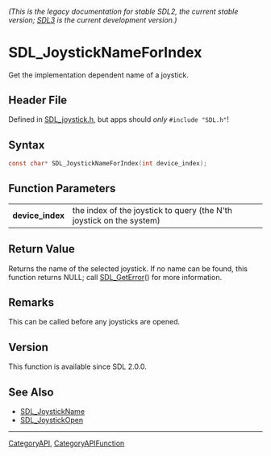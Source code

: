 ###### (This is the legacy documentation for stable SDL2, the current stable version; [SDL3](https://wiki.libsdl.org/SDL3/) is the current development version.)
# SDL_JoystickNameForIndex

Get the implementation dependent name of a joystick.

## Header File

Defined in [SDL_joystick.h](https://github.com/libsdl-org/SDL/blob/SDL2/include/SDL_joystick.h), but apps should _only_ `#include "SDL.h"`!

## Syntax

```c
const char* SDL_JoystickNameForIndex(int device_index);

```

## Function Parameters

|                      |                                                                      |
| -------------------- | -------------------------------------------------------------------- |
| **device_index**     | the index of the joystick to query (the N'th joystick on the system) |

## Return Value

Returns the name of the selected joystick. If no name can be found, this
function returns NULL; call [SDL_GetError](SDL_GetError)() for more
information.

## Remarks

This can be called before any joysticks are opened.

## Version

This function is available since SDL 2.0.0.

## See Also

* [SDL_JoystickName](SDL_JoystickName)
* [SDL_JoystickOpen](SDL_JoystickOpen)

----
[CategoryAPI](CategoryAPI), [CategoryAPIFunction](CategoryAPIFunction)

